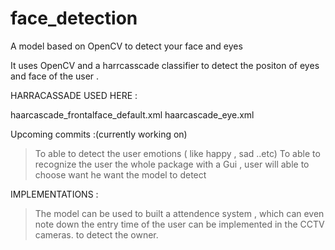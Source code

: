 # face_detection
A model based on OpenCV to detect your face and eyes

It uses OpenCV and a harrcasscade classifier to detect the positon of eyes and face of the user .

HARRACASSADE USED HERE :

haarcascade_frontalface_default.xml
haarcascade_eye.xml

Upcoming commits :(currently working on)

> To able to detect the user emotions ( like happy , sad ..etc)
> To able to recognize the user
> the whole package with a Gui , user will able to choose want he want the model to detect 

IMPLEMENTATIONS :

> The model can be used to built a attendence system , which can even note down the entry time of the user
> can be implemented in the CCTV cameras. to detect the owner.
